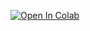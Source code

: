 [![Open In Colab](https://colab.research.google.com/assets/colab-badge.svg)](https://colab.research.google.com/github/isadrtdinov/bootcamp-idao-2022/blob/main/DLIntro/dl_intro.ipynb)
